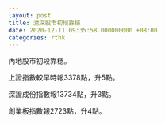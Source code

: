 ```yaml
---
layout: post
title: 滬深股市初段靠穩
date: 2020-12-11 09:35:58.000000000 +08:00
categories: rthk
---
```


內地股市初段靠穩。

上證指數較早時報3378點，升5點。

深證成份指數報13734點，升3點。

創業板指數報2723點，升4點。
